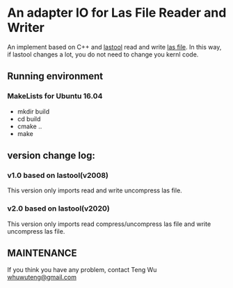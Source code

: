 # An adapter IO for Las File Reader and Writer

An implement based on C++ and [lastool](https://github.com/LAStools/LAStools) read and write [las file](https://www.asprs.org/divisions-committees/lidar-division/laser-las-file-format-exchange-activities). 
In this way, if lastool changes a lot, you do not need to change you kernl code.

## Running environment 
### MakeLists for Ubuntu 16.04
<UL>
<LI> mkdir build
<LI> cd build
<LI> cmake ..
<LI> make
</UL>

## version change log:
### v1.0 based on lastool(v2008)
This version only imports read and write uncompress las file.

### v2.0 based on lastool(v2020)
This version only imports read compress/uncompress las file and write uncompress las file.

## MAINTENANCE
If you think you have any problem, contact Teng Wu <whuwuteng@gmail.com>

